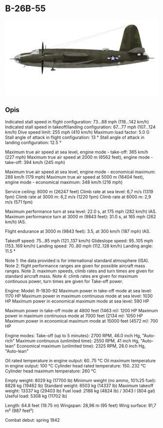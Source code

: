 ﻿# B-26B-55

![b26b55](../images/b26b55.png)

## Opis

Indicated stall speed in flight configuration: 73...88 mph (118...142 km/h)
Indicated stall speed in takeoff/landing configuration: 67...77 mph (107...124 km/h)
Dive speed limit: 255 mph (410 km/h)
Maximum load factor: 5.0 G
Stall angle of attack in flight configuration: 13 °
Stall angle of attack in landing configuration: 12.5 °

Maximum true air speed at sea level, engine mode - take-off: 365 km/h (227 mph)
Maximum true air speed at 2000 m (6562 feet), engine mode - take-off: 394 km/h (245 mph)

Maximum true air speed at sea level, engine mode - economical maximum: 288 km/h (179 mph)
Maximum true air speed at 5000 m (16404 feet), engine mode - economical maximum: 348 km/h (216 mph)

Service ceiling: 8000 m (26247 feet)
Climb rate at sea level: 6,7 m/s (1319 fpm)
Climb rate at 3000 m: 6,2 m/s (1220 fpm)
Climb rate at 6000 m: 2,9 m/s (571 fpm)

Maximum performance turn at sea level: 22.0 s, at 175 mph (282 km/h) IAS.
Maximum performance turn at 3000 m (9843 feet): 31.0 s, at 165 mph (262 km/h) IAS.

Flight endurance at 3000 m (9843 feet): 3.5, at 300 km/h (187 mph) IAS.

Takeoff speed: 75...85 mph (121..137 km/h)
Glideslope speed: 95..105 mph (153..169 km/h)
Landing speed: 70..80 mph (112..128 km/h)
Landing angle: 11.5 °

Note 1: the data provided is for international standard atmosphere (ISA).
Note 2: flight performance ranges are given for possible aircraft mass ranges.
Note 3: maximum speeds, climb rates and turn times are given for standard aircraft mass.
Note 4: climb rates are given for maximum continuous power, turn times are given for Take-off power.

Engine:
Model: R-1830-92
Maximum power in take-off mode at sea level: 1170 HP
Maximum power in maximum continuous mode at sea level: 1030 HP
Maximum power in economical maximum mode at sea level: 590 HP

Maximum power in take-off mode at 4800 feet (1463 m): 1200 HP
Maximum power in maximum continuous mode at 7000 feet (2134 m): 1050 HP
Maximum power in economical maximum mode at 15000 feet (4572 m): 700 HP

Engine modes:
Take-off (up to 5 minutes): 2700 RPM, 46.0 inch Hg, "Auto-rich"
Maximum continuous (unlimited time): 2550 RPM, 41 inch Hg, "Auto-lean"
Economical maximum (unlimited time): 2325 RPM, 28.0 inch Hg, "Auto-lean"

Oil rated temperature in engine output: 60..75 °C
Oil maximum temperature in engine output: 100 °C
Cylinder head rated temperature: 150..232 °C
Cylinder head maximum temperature: 260 °C

Empty weight: 8029 kg (17700 lb)
Minimum weight (no ammo, 10%25 fuel): 8828 kg (19462 lb)
Standard weight: 6503 kg (14337 lb)
Maximum takeoff weight: 13337 kg (29403 lb)
Fuel load: 2188 kg (4824 lb) / 3043 l (804 gal)
Useful load: 5308 kg (11702 lb)

Length: 64.8 feet (19.75 m)
Wingspan: 28,96 m (95 feet)
Wing surface: 91,7 m² (987 feet²)

Combat debut: spring 1942